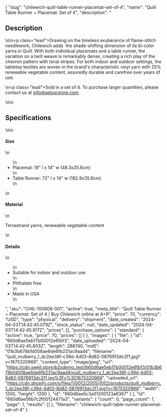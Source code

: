 {
  "slug": "chilewich-quill-table-runner-placemat-set-of-4",
  "name": "Quill Table Runner + Placemat: Set of 4",
  "description": "<h2>Description</h2>\n<!-- split -->\n<p class=\"lead\">Drawing on the timeless exuberance of flame-stitch needlework, Chilewich adds  the shade-shifting dimension of its bi-color yarns in Quill. With both individual placemats and a table runner, the variation on a twill weave is remarkably dense, creating a rich play of the chevron pattern with tonal stripes. For both indoor and outdoor settings, the tabletop textiles are woven in the brand's characteristic vinyl yarn with 25% renewable vegetable content, assuredly durable and carefree over years of use.</p>\n<p class=\"lead\">Sold in a set of 4. To purchase larger quantities, please contact us at info@aplusrstore.com.</p>\n<!-- split -->\n<h2>Specifications</h2>\n<!-- split -->\n<h4>Size</h4>\n<ul>\n<li>Placemat: 19\" l x 14\" w (48.3x35.6cm)</li>\n<li>Table Runner: 72\" l x 14\" w (182.9x35.6cm)</li>\n</ul>\n<h4>Material</h4>\n<p>Terrastrand yarns, renewable vegetable content</p>\n<h4>Details</h4>\n<ul>\n<li>Suitable for indoor and outdoor use</li>\n<li>Phthalate free</li>\n<li>Made in USA</li>\n</ul>",
  "sku": "CHIL-100608-001",
  "active": true,
  "meta_title": "Quill Table Runner + Placemat: Set of 4 | Buy Chilewich online at A+R",
  "price": 70,
  "currency": "USD",
  "type": "physical",
  "delivery": "shipment",
  "date_created": "2024-04-03T14:42:45.079Z",
  "stock_status": null,
  "date_updated": "2024-04-03T14:42:45.917Z",
  "prices": [],
  "purchase_options": {
    "standard": {
      "active": true,
      "price": 70,
      "prices": []
    }
  },
  "images": [
    {
      "file": {
        "id": "660d6ae5eb17b00012e6fbf3",
        "date_uploaded": "2024-04-03T14:42:45.803Z",
        "length": 288740,
        "md5": "01b3b678bfd008ae6de6fb231ac9aad4",
        "filename": "quill_mulberry_1_dc2ee38f-c39d-4d03-8d82-0876913dc2f1.jpg?v=1675320969",
        "content_type": "image/jpeg",
        "url": "https://cdn.swell.store/b2sdemo_test/660d6ae5eb17b00012e6fbf3/01b3b678bfd008ae6de6fb231ac9aad4/quill_mulberry_1_dc2ee38f-c39d-4d03-8d82-0876913dc2f1.jpg%3Fv%3D1675320969",
        "uploaded_url": "https://cdn.shopify.com/s/files/1/0012/2005/1002/products/quill_mulberry_1_dc2ee38f-c39d-4d03-8d82-0876913dc2f1.jpg?v=1675320969",
        "width": 1200,
        "height": 1200
      },
      "id": "660d6ae5c3a01200123a6367"
    }
  ],
  "id": "660d6ae56b7c2f00124471a3",
  "variants": {
    "count": 0,
    "page_count": 1,
    "page": 1,
    "results": []
  },
  "filename": "chilewich-quill-table-runner-placemat-set-of-4"
}